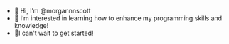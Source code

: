 - 👋 Hi, I’m @morgannnscott
- 👀 I’m interested in learning how to enhance my programming skills and knowledge! 
- 💞️I can't wait to get started! 

